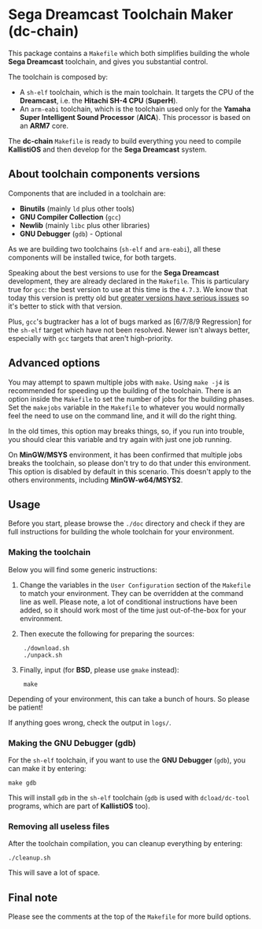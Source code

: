# Sega Dreamcast Toolchain Maker (dc-chain) #

This package contains a `Makefile` which both simplifies building the whole 
**Sega Dreamcast** toolchain, and gives you substantial control.

The toolchain is composed by:

- A `sh-elf` toolchain, which is the main toolchain. It targets the CPU of the 
**Dreamcast**, i.e. the **Hitachi SH-4 CPU** (**SuperH**).
- An `arm-eabi` toolchain, which is the toolchain used only for the **Yamaha
Super Intelligent Sound Processor** (**AICA**). This processor is based
on an **ARM7** core.

The **dc-chain** `Makefile` is ready to build everything you need to compile
**KallistiOS** and then develop for the **Sega Dreamcast** system.

## About toolchain components versions ##

Components that are included in a toolchain are:

- **Binutils** (mainly `ld` plus other tools)
- **GNU Compiler Collection** (`gcc`)
- **Newlib** (mainly `libc` plus other libraries)
- **GNU Debugger** (`gdb`) - Optional

As we are building two toolchains (`sh-elf` and `arm-eabi`), all these
components will be installed twice, for both targets.

Speaking about the best versions to use for the **Sega Dreamcast** development, 
they are already declared in the `Makefile`. This is particulary true for `gcc`:
the best version to use at this time is the `4.7.3`. We know that today this
version is pretty old but [greater versions have serious 
issues](http://dcemulation.org/phpBB/viewtopic.php?f=29&t=102800) so it's better 
to stick with that version.

Plus, `gcc`'s bugtracker has a lot of bugs marked as [6/7/8/9 Regression] for 
the `sh-elf` target which have not been resolved. Newer isn't always better, 
especially with `gcc` targets that aren't high-priority.

## Advanced options ##

You may attempt to spawn multiple jobs with `make`. Using `make -j4` is
recommended for speeding up the building of the toolchain. There is an option 
inside the `Makefile` to set the number of jobs for the building phases.
Set the `makejobs` variable in the `Makefile` to whatever you would normally
feel the need to use on the command line, and it will do the right thing.

In the old times, this option may breaks things, so, if you run into
trouble, you should clear this variable and try again with just one
job running.

On **MinGW/MSYS** environment, it has been confirmed that multiple jobs breaks
the toolchain, so please don't try to do that under this environment. This
option is disabled by default in this scenario. This doesn't apply to the
others environments, including **MinGW-w64/MSYS2**.

## Usage ##

Before you start, please browse the `./doc` directory and check if they are
full instructions for building the whole toolchain for your environment.

### Making the toolchain ###

Below you will find some generic instructions:

1. Change the variables in the `User Configuration` section of the `Makefile`
   to match your environment. They can be overridden at the command line as
   well. Please note, a lot of conditional instructions have been added, so it
   should work most of the time just out-of-the-box for your environment.

2. Then execute the following for preparing the sources:

		./download.sh
		./unpack.sh

3. Finally, input (for **BSD**, please use `gmake` instead):

		make
	
Depending of your environment, this can take a bunch of hours. So please be
patient!

If anything goes wrong, check the output in `logs/`.

### Making the GNU Debugger (gdb) ###

For the `sh-elf` toolchain, if you want to use the **GNU Debugger** (`gdb`),
you can make it by entering:

	make gdb

This will install `gdb` in the `sh-elf` toolchain (`gdb` is used with
`dcload/dc-tool` programs, which are part of **KallistiOS** too).

### Removing all useless files ###

After the toolchain compilation, you can cleanup everything by entering:

	./cleanup.sh

This will save a lot of space.

## Final note ##

Please see the comments at the top of the `Makefile` for more build options.
